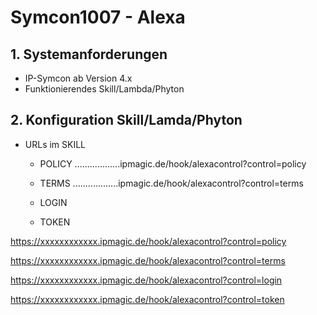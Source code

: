 # Symcon1007 - Alexa

## 1. Systemanforderungen
- IP-Symcon ab Version 4.x
- Funktionierendes Skill/Lambda/Phyton

## 2. Konfiguration Skill/Lamda/Phyton

* URLs im SKILL
  * POLICY
              ..................ipmagic.de/hook/alexacontrol?control=policy

  * TERMS
  ..................ipmagic.de/hook/alexacontrol?control=terms

  * LOGIN
  
  * TOKEN
  
 

https://xxxxxxxxxxxx.ipmagic.de/hook/alexacontrol?control=policy


https://xxxxxxxxxxxx.ipmagic.de/hook/alexacontrol?control=terms


https://xxxxxxxxxxxx.ipmagic.de/hook/alexacontrol?control=login


https://xxxxxxxxxxxx.ipmagic.de/hook/alexacontrol?control=token

